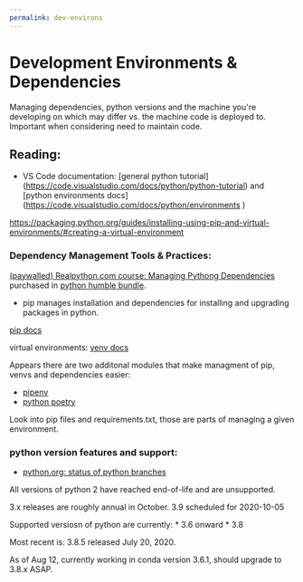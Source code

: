 ```yaml
---
permalink: dev-environs
---
```


# Development Environments & Dependencies
Managing dependencies, python versions and the machine you're developing on which may differ vs. the machine code is deployed to. Important when considering need to maintain code.

## Reading:
 * VS Code documentation: [general python tutorial] (https://code.visualstudio.com/docs/python/python-tutorial) and [python environments docs] (https://code.visualstudio.com/docs/python/environments )

https://packaging.python.org/guides/installing-using-pip-and-virtual-environments/#creating-a-virtual-environment


### Dependency Management Tools & Practices:
[(paywalled) Realpython.com course: Managing Pythong Dependencies](https://realpython.com/courses/managing-python-dependencies/) purchased in [python humble bundle](https://www.humblebundle.com/home/purchases).

* pip manages installation and dependencies for installing and upgrading packages in python.

[pip docs](https://pip.pypa.io/en/stable/)

virtual environments:
[venv docs](https://docs.python-guide.org/dev/virtualenvs/)

Appears there are two additonal modules that make managment of pip, venvs and dependencies easier:

* [pipenv](https://pipenv.pypa.io/en/latest/)
* [python poetry](https://python-poetry.org/)

Look into pip files and requirements.txt, those are parts of managing a given environment.

### python version features and support:

* [python.org: status of python branches](https://devguide.python.org/#status-of-python-branches)

All versions of python 2 have reached end-of-life and are unsupported.

3.x releases are roughly annual in October.
3.9 scheduled for 2020-10-05

Supported versiosn of python are currently:
    * 3.6 onward
    * 3.8 

Most recent is: 3.8.5 released July 20, 2020.

As of Aug 12, currently working in conda version 3.6.1, should upgrade to 3.8.x ASAP.